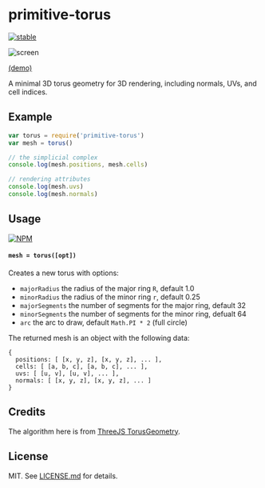 # primitive-torus

[![stable](http://badges.github.io/stability-badges/dist/stable.svg)](http://github.com/badges/stability-badges)

![screen](http://i.imgur.com/BTaMQrC.png)

[(demo)](http://glo-js.github.io/primitive-torus/)

<!-- iframe: https://glo-js.github.io/primitive-torus/index.html -->

A minimal 3D torus geometry for 3D rendering, including normals, UVs, and cell indices.

## Example

```js
var torus = require('primitive-torus')
var mesh = torus()

// the simplicial complex
console.log(mesh.positions, mesh.cells)

// rendering attributes
console.log(mesh.uvs)
console.log(mesh.normals)
```

## Usage

[![NPM](https://nodei.co/npm/primitive-torus.png)](https://nodei.co/npm/primitive-torus/)

#### `mesh = torus([opt])`

Creates a new torus with options:

- `majorRadius` the radius of the major ring `R`, default 1.0
- `minorRadius` the radius of the minor ring `r`, default 0.25
- `majorSegments` the number of segments for the major ring, default 32
- `minorSegments` the number of segments for the minor ring, defualt 64
- `arc` the arc to draw, default `Math.PI * 2` (full circle)

The returned mesh is an object with the following data:

```
{
  positions: [ [x, y, z], [x, y, z], ... ],
  cells: [ [a, b, c], [a, b, c], ... ],
  uvs: [ [u, v], [u, v], ... ],
  normals: [ [x, y, z], [x, y, z], ... ]
}
```

## Credits

The algorithm here is from [ThreeJS TorusGeometry](https://github.com/mrdoob/three.js/blob/d49bb0e85f9c013198dc5a6c0f94f0bbe6a02add/src/extras/geometries/TorusGeometry.js).

## License

MIT. See [LICENSE.md](http://github.com/mattdesl/primitive-torus/blob/master/LICENSE.md) for details.
